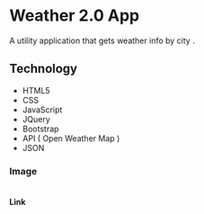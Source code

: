 # Weather 2.0 App

A utility application that gets weather info by city .

## Technology

* HTML5
* CSS
* JavaScript
* JQuery
* Bootstrap
* API ( Open Weather Map )
* JSON
  
### Image

<img src="">


#### Link


